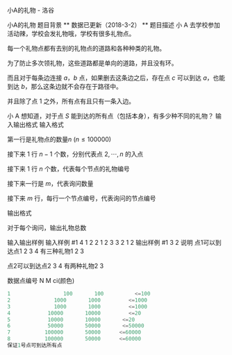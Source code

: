 



小A的礼物 - 洛谷














小A的礼物
题目背景
** 数据已更新（2018-3-2） **
题目描述
小 A 去学校参加活动辣，学校会发礼物哦，学校有很多礼物点。

每一个礼物点都有去别的礼物点的道路和各种种类的礼物。

为了防止多次领礼物，这些道路都是单向的道路，并且没有环。

而且对于每条边连接 $a$，$b$ 点，如果删去这条边之后，存在点 $c$ 可以到达 $a$，也能到达 $b$，那么这条边就不会存在于路径中。

并且除了点 $1$ 之外，所有点有且只有一条入边。

小 A 想知道，对于点 $S$ 能到达的所有点（包括本身），有多少种不同的礼物？
输入输出格式
输入格式

第一行是礼物点的数量$n$ ($n \le 100000$)

接下来 1 行 $n-1$ 个数，分别代表点 $2,\cdots, n$ 的入点

接下来 1 行 $n$ 个数，代表每个节点的礼物编号

接下来一行是 $m$，代表询问数量

接下来 $m$ 行，每行一个节点编号，代表询问的节点编号

输出格式

对于每个询问，输出礼物总数

输入输出样例
输入样例 #1
4
1 2 2
1 2 3 3
2
1
2
输出样例 #1
3
2
说明
点1可以到达点1 2 3 4  有三种礼物1 2 3

点2可以到达点2 3 4   有两种礼物2 3

数据点编号     N        M          ci(颜色)

```cpp
1                 100       100          <=100
2              1000       1000         <=1000
3              1000       1000         <=1000
4            10000       10000         <=20
5            10000       10000       <=20
6            50000       50000       <=50000
7           100000       50000      <=60000
8           100000       50000      <=60000
保证1号点可到达所有点
```







